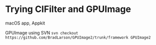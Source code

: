 # Trying CIFilter and GPUImage

macOS app, Appkit

GPUImage using SVN `svn checkout https://github.com/BradLarson/GPUImage2/trunk/framework GPUImage2`


